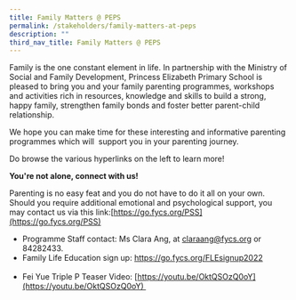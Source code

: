 ```yaml
---
title: Family Matters @ PEPS
permalink: /stakeholders/family-matters-at-peps
description: ""
third_nav_title: Family Matters @ PEPS
---
```

Family is the one constant element in life. In partnership with the Ministry of Social and Family Development, Princess Elizabeth Primary School is pleased to bring you and your family parenting programmes, workshops and activities rich in resources, knowledge and skills to build a strong, happy family, strengthen family bonds and foster better parent-child relationship.     

We hope you can make time for these interesting and informative parenting programmes which will  support you in your parenting journey.

Do browse the various hyperlinks on the left to learn more!

<b>You're not alone, connect with us!</b>
  
Parenting is no easy feat and you do not have to do it all on your own. Should you require additional emotional and psychological support, you may contact us via this link:[https://go.fycs.org/PSS](https://go.fycs.org/PSS)

- Programme Staff contact: Ms Clara Ang, at [claraang@fycs.org](mailto:claraang@fycs.org) or 84282433.  <br>
- Family Life Education sign up: [https://go.fycs.org/FLEsignup2022  
](https://go.fycs.org/FLEsignup2022) <br>
- Fei Yue Triple P Teaser Video: [https://youtu.be/OktQSOzQ0oY](https://youtu.be/OktQSOzQ0oY) 
